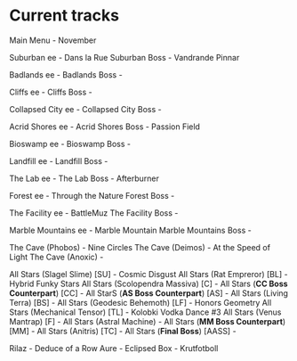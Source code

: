 # Current tracks
Main Menu - November

Suburban ee - Dans la Rue
Suburban Boss - Vandrande Pinnar

Badlands ee - 
Badlands Boss - 

Cliffs ee - 
Cliffs Boss - 

Collapsed City ee - 
Collapsed City Boss - 

Acrid Shores ee - 
Acrid Shores Boss - Passion Field

Bioswamp ee - 
Bioswamp Boss - 

Landfill ee - 
Landfill Boss - 

The Lab ee - 
The Lab Boss - Afterburner

Forest ee - Through the Nature
Forest Boss - 

The Facility ee - BattleMuz
The Facility Boss - 

Marble Mountains ee - Marble Mountain
Marble Mountains Boss - 

The Cave (Phobos) - Nine Circles
The Cave (Deimos) - At the Speed of Light
The Cave (Anoxic) - 

All Stars (Slagel Slime) [SU] - Cosmic Disgust
All Stars (Rat Empreror) [BL] - Hybrid Funky Stars
All Stars (Scolopendra Massiva) [C] - 
All Stars (**CC Boss Counterpart**) [CC] - 
All StarS (**AS Boss Counterpart**) [AS] - 
All Stars (Living Terra) [BS] - 
All Stars (Geodesic Behemoth) [LF] - Honors Geometry
All Stars (Mechanical Tensor) [TL] - Kolobki Vodka Dance #3
All Stars (Venus Mantrap) [F] - 
All Stars (Astral Machine) - 
All Stars (**MM Boss Counterpart**) [MM] - 
All Stars (Anitris) [TC] - 
All Stars (**Final Boss**) [AASS] - 

Rilaz - Deduce of a Row
Aure - Eclipsed
Box - Krutfotboll